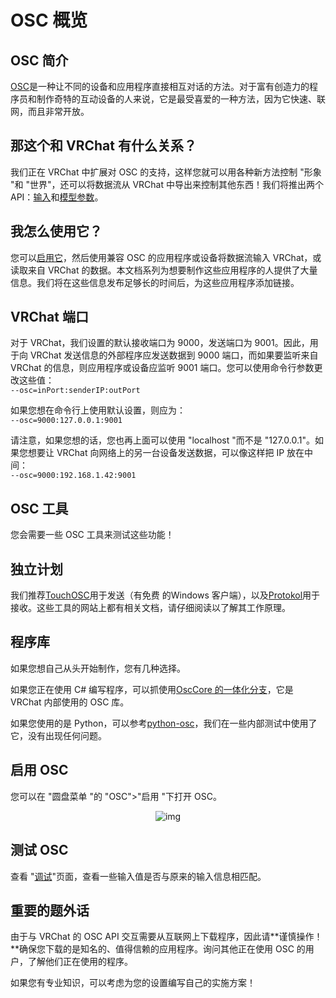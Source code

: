 # OSC 概览

## OSC 简介

[OSC](https://opensoundcontrol.stanford.edu/index.html)是一种让不同的设备和应用程序直接相互对话的方法。对于富有创造力的程序员和制作奇特的互动设备的人来说，它是最受喜爱的一种方法，因为它快速、联网，而且非常开放。

## 那这个和 VRChat 有什么关系？

我们正在 VRChat 中扩展对 OSC 的支持，这样您就可以用各种新方法控制 "形象 "和 "世界"，还可以将数据流从 VRChat 中导出来控制其他东西！我们将推出两个 API：[输入](/docs.vrchat.com/docs/osc-as-input-controller)和[模型参数](/docs.vrchat.com/docs/osc-avatar-parameters)。

## 我怎么使用它？

您可以[启用它](/docs.vrchat.com/docs/osc-overview#enabling-it)，然后使用兼容 OSC 的应用程序或设备将数据流输入 VRChat，或读取来自 VRChat 的数据。本文档系列为想要制作这些应用程序的人提供了大量信息。我们将在这些信息发布足够长的时间后，为这些应用程序添加链接。

## VRChat 端口

对于 VRChat，我们设置的默认接收端口为 9000，发送端口为 9001。因此，用于向 VRChat 发送信息的外部程序应发送数据到 9000 端口，而如果要监听来自 VRChat 的信息，则应用程序或设备应监听 9001 端口。您可以使用命令行参数更改这些值：<br>
`--osc=inPort:senderIP:outPort`

如果您想在命令行上使用默认设置，则应为：<br>
`--osc=9000:127.0.0.1:9001`

请注意，如果您想的话，您也再上面可以使用 "localhost "而不是 "127.0.0.1"。如果您想要让 VRChat 向网络上的另一台设备发送数据，可以像这样把 IP 放在中间：<br>
`--osc=9000:192.168.1.42:9001`

## OSC 工具

您会需要一些 OSC 工具来测试这些功能！

## 独立计划

我们推荐[TouchOSC](https://hexler.net/touchosc)用于发送（有免费 的Windows 客户端），以及[Protokol](https://hexler.net/protokol)用于接收。这些工具的网站上都有相关文档，请仔细阅读以了解其工作原理。

## 程序库

如果您想自己从头开始制作，您有几种选择。

如果您正在使用 C# 编写程序，可以抓使用[OscCore 的一体化分支](https://github.com/vrchat/osccore/tree/all-in-one)，它是 VRChat 内部使用的 OSC 库。

如果您使用的是 Python，可以参考[python-osc](https://github.com/attwad/python-osc)，我们在一些内部测试中使用了它，没有出现任何问题。

## 启用 OSC

您可以在 "圆盘菜单 "的 "OSC">"启用 "下打开 OSC。

<center>

![img](https://cn-nb1.rains3.com/docs-image/controls/osc-overview-1.png)

</center>

## 测试 OSC

查看 "[调试](./osc-debugging)"页面，查看一些输入值是否与原来的输入信息相匹配。

## 重要的题外话

由于与 VRChat 的 OSC API 交互需要从互联网上下载程序，因此请**谨慎操作！**确保您下载的是知名的、值得信赖的应用程序。询问其他正在使用 OSC 的用户，了解他们正在使用的程序。

如果您有专业知识，可以考虑为您的设置编写自己的实施方案！
